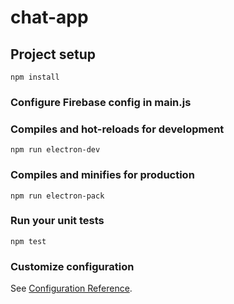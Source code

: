 # chat-app
 
## Project setup
```
npm install
```
### Configure Firebase config in main.js
 
### Compiles and hot-reloads for development
```
npm run electron-dev 
```
 
### Compiles and minifies for production
```
npm run electron-pack
```
 
### Run your unit tests
```
npm test
```
 
### Customize configuration
See [Configuration Reference](https://www.electronjs.org/docs).
